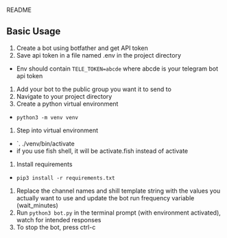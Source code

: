README

## Basic Usage
1. Create a bot using botfather and get API token
1. Save api token in a file named .env in the project directory
  * Env should contain `TELE_TOKEN=abcde` where abcde is your telegram bot api token
1. Add your bot to the public group you want it to send to
1. Navigate to your project directory
1. Create a python virtual environment
  * `python3 -m venv venv`
1. Step into virtual environment
  * `. ./venv/bin/activate
  * if you use fish shell, it will be activate.fish instead of activate
1. Install requirements
  * `pip3 install -r requirements.txt`
1. Replace the channel names and shill template string with the values you actually want to use and update the bot run frequency variable (wait_minutes)
1. Run `python3 bot.py` in the terminal prompt (with environment activated), watch for intended responses
1. To stop the bot, press ctrl-c
